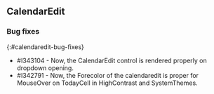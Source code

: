 ## CalendarEdit

### Bug fixes
{:#calendaredit-bug-fixes}

* \#I343104 - Now, the CalendarEdit control is rendered properly on dropdown opening.
* \#I342791 - Now, the Forecolor of the calendaredit is proper for MouseOver on TodayCell in HighContrast and SystemThemes.